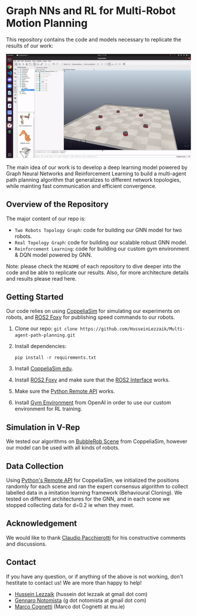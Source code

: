 # Graph NNs and RL for Multi-Robot Motion Planning

This repository contains the code and models necessary to replicate the results of our work:

![](consensus.gif)

The main idea of our work is to develop a deep learning model powered by Graph Neural Networks and Reinforcement Learning to build a multi-agent path planning algorithm that generalizes to different network topologies, while mainting fast communication and efficient convergence.

## Overview of the Repository

The major content of our repo is:

* `Two Robots Topology Graph`: code for building our GNN model for two robots.
* `Real Topology Graph`: code for building our scalable robust GNN model.
* `Reinforcement Learning`: code for building our custom gym environment & DQN model powered by GNN.

Note: please check the `README` of each repository to dive deeper into the code and be able to replicate our results. Also, for more architecture details and results please read here.

## Getting Started
Our code relies on using [CoppeliaSim](https://www.coppeliarobotics.com/)  for simulating our experiments on robots, and [ROS2 Foxy](https://docs.ros.org/en/foxy/index.html) for publishing speed commands to our robots. 

1.  Clone our repo: `git clone https://github.com/HusseinLezzaik/Multi-agent-path-planning.git`

2.  Install dependencies:
    ```
    pip install -r requirements.txt
    ```
    
3. Install [CoppeliaSim edu](https://www.coppeliarobotics.com/downloads).

4. Install [ROS2 Foxy](https://docs.ros.org/en/foxy/Installation.html) and make sure that the [ROS2 Interface](https://www.coppeliarobotics.com/helpFiles/en/ros2Interface.htm) works.

5. Make sure the [Python Remote API](https://www.coppeliarobotics.com/helpFiles/en/remoteApiFunctionsPython.htm) works.

6. Install [Gym Environment](https://gym.openai.com/docs/) from OpenAI in order to use our custom environment for RL training.

## Simulation in V-Rep 
We tested our algorithms on [BubbleRob Scene](https://www.coppeliarobotics.com/helpFiles/en/externalControllerTutorial.htm) from CoppeliaSim, however our model can be used with all kinds of robots.

## Data Collection 
Using  [Python's Remote API](https://www.coppeliarobotics.com/helpFiles/en/remoteApiFunctionsPython.htm) for CoppeliaSim, we initialized the positions randomly for each scene and ran the expert consensus algorithm to collect labelled data in a
imitation learning framework (Behavioural Cloning). We tested on different architectures for the GNN, and in each scene we stopped collecting data for d=0.2 ie when they meet.

## Acknowledgement
We would like to thank [Claudio Pacchierotti](https://team.inria.fr/rainbow/team/claudio-pacchierotti/) for his constructive comments and discussions.

## Contact
If you have any question, or if anything of the above is not working, don't hestitate to contact us! We are more than happy to help!
* [Hussein Lezzaik](https://www.husseinlezzaik.com/) (hussein dot lezzaik at gmail dot com)
* [Gennaro Notomista](https://www.gnotomista.com/) (g dot notomista at gmail dot com)
* [Marco Cognetti](https://www.maynoothuniversity.ie/faculty-science-engineering/our-people/marco-cognetti) (Marco dot Cognetti at mu.ie)
